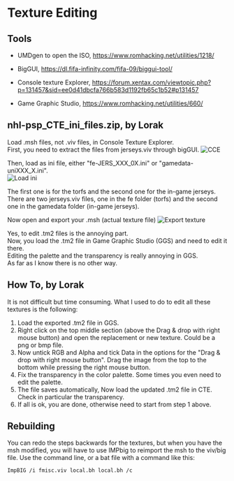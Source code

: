# Texture Editing

## Tools 

- UMDgen to open the ISO, https://www.romhacking.net/utilities/1218/

- BigGUI, https://dl.fifa-infinity.com/fifa-09/biggui-tool/

- Console texture Explorer, https://forum.xentax.com/viewtopic.php?p=131457&sid=ee0d41dbcfa766b583d1192fb65c1b52#p131457

- Game Graphic Studio, https://www.romhacking.net/utilities/660/

## nhl-psp_CTE_ini_files.zip, by Lorak

Load .msh files, not .viv files, in Console Texture Explorer.  
First, you need to extract the files from jerseys.viv through bigGUI.
![CCE](https://imgur.com/tRkN9It.png)
 
Then, load as ini file, either "fe-JERS_XXX_0X.ini" or "gamedata-uniXXX_X.ini".  
![Load ini](https://imgur.com/KKsPsFA.png)

The first one is for the torfs and the second one for the in-game jerseys.  
There are two jerseys.viv files, one in the fe folder (torfs) and the second 
one in the gamedata folder (in-game jerseys). 

Now open and export your .msh (actual texture file)
![Export texture](https://imgur.com/QWYTOBe.png)

Yes, to edit .tm2 files is the annoying part.  
Now, you load the .tm2 file in Game Graphic Studio (GGS) and need to edit it there.  
Editing the palette  and the transparency is really annoying in GGS.  
As far as I know there is no other way. 

## How To, by Lorak

It is not difficult but time consuming. What I used to do to edit all these textures is the following:

1) Load the exported .tm2 file in GGS.
2)  Right click on the top middle section (above the Drag & drop with right mouse button) and open the replacement or new texture. Could be a png or bmp file.
3)  Now untick RGB and Alpha and tick Data in the options for the "Drag & drop with right mouse button". Drag the image from the top to the bottom while pressing the right mouse button.
4) Fix the transparency in the color palette. Some times you even need to edit the palette.
5) The file saves automatically, Now load the updated .tm2 file in CTE. Check in particular the transparency.
6) If all is ok, you are done, otherwise need to start from step 1 above.

## Rebuilding

You can redo the steps backwards for the textures, but when you have the msh modified, you will have to use 
IMPbig to reimport the msh to the viv/big file. Use the command line, or a bat file with a command like this:
````
ImpBIG /i fmisc.viv local.bh local.bh /c
````
